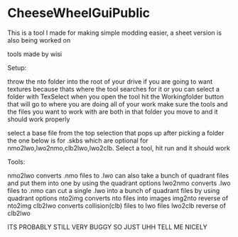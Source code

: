 # CheeseWheelGuiPublic
This is a tool I made for making simple modding easier, a sheet version is also being worked on

tools made by wisi

Setup: 

throw the nto folder into the root of your drive if you are going to want textures because thats where the tool searches for it or you can select a folder with TexSelect
when you open the tool hit the Workingfolder button that will go to where you are doing all of your work
make sure the tools and the files you want to work with are both in that folder you move to and it should work properly


select a base file from the top selection that pops up after picking a folder the one below is for .skbs which are optional for nmo2lwo,lwo2nmo,clb2lwo,lwo2clb. Select a tool, hit run and it should work


Tools:

nmo2lwo converts .nmo files to .lwo can also take a bunch of quadrant files and put them into one by using the quadrant options
lwo2nmo converts .lwo files to .nmo can cut a single .lwo into a bunch of quadrant files by using quadrant options
nto2img converts nto  files into images
img2nto reverse of nto2img
clb2lwo converts collision(clb) files to lwo files
lwo2clb reverse of clb2lwo


ITS PROBABLY STILL VERY BUGGY SO JUST UHH TELL ME NICELY 
